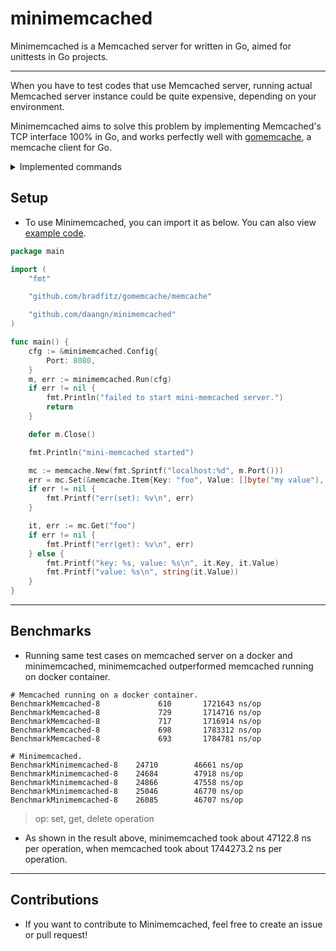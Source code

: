# minimemcached

Minimemcached is a Memcached server for written in Go, aimed for unittests in Go projects.

---

When you have to test codes that use Memcached server, running actual Memcached server instance could be quite expensive,
depending on your environment.

Minimemcached aims to solve this problem by implementing Memcached's TCP interface 100% in Go,
and works perfectly well with [gomemcache](https://github.com/bradfitz/gomemcache), a memcache client for Go.

<details><summary>Implemented commands</summary>

<p>

- get
- gets
- cas
- set
- touch
- add
- replace
- append
- prepend
- delete
- incr
- decr
- flush_all
- version

</p>
</details>

## Setup

- To use Minimemcached, you can import it as below.
  You can also view [example code](https://github.com/daangn/minimemcached/blob/main/examples/main.go).

```go
package main

import (
	"fmt"

	"github.com/bradfitz/gomemcache/memcache"

	"github.com/daangn/minimemcached"
)

func main() {
	cfg := &minimemcached.Config{
		Port: 8080,
	}
	m, err := minimemcached.Run(cfg)
	if err != nil {
		fmt.Println("failed to start mini-memcached server.")
		return
	}

	defer m.Close()

	fmt.Println("mini-memcached started")

	mc := memcache.New(fmt.Sprintf("localhost:%d", m.Port()))
	err = mc.Set(&memcache.Item{Key: "foo", Value: []byte("my value"), Expiration: int32(60)})
	if err != nil {
		fmt.Printf("err(set): %v\n", err)
	}

	it, err := mc.Get("foo")
	if err != nil {
		fmt.Printf("err(get): %v\n", err)
	} else {
		fmt.Printf("key: %s, value: %s\n", it.Key, it.Value)
		fmt.Printf("value: %s\n", string(it.Value))
	}
}

```

---

## Benchmarks

- Running same test cases on memcached server on a docker and minimemcached, minimemcached outperformed memcached running on docker container.

```
# Memcached running on a docker container.
BenchmarkMemcached-8       	     610	   1721643 ns/op
BenchmarkMemcached-8       	     729	   1714716 ns/op
BenchmarkMemcached-8       	     717	   1716914 ns/op
BenchmarkMemcached-8       	     698	   1783312 ns/op
BenchmarkMemcached-8       	     693	   1784781 ns/op

# Minimemcached.
BenchmarkMinimemcached-8    24710	     46661 ns/op
BenchmarkMinimemcached-8    24684	     47918 ns/op
BenchmarkMinimemcached-8    24866	     47558 ns/op
BenchmarkMinimemcached-8    25046	     46770 ns/op
BenchmarkMinimemcached-8    26085	     46707 ns/op
```

> op: set, get, delete operation

- As shown in the result above, minimemcached took about 47122.8 ns per operation, when memcached took about 1744273.2 ns per operation.

---

## Contributions

- If you want to contribute to Minimemcached, feel free to create an issue or pull request!

